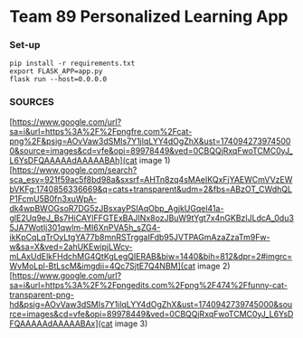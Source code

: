 # Team 89 Personalized Learning App


### Set-up

```
pip install -r requirements.txt
export FLASK_APP=app.py
flask run --host=0.0.0.0
```

### SOURCES
[https://www.google.com/url?sa=i&url=https%3A%2F%2Fpngfre.com%2Fcat-png%2F&psig=AOvVaw3dSMIs7Y1jlqLYY4dOgZhX&ust=1740942739745000&source=images&cd=vfe&opi=89978449&ved=0CBQQjRxqFwoTCMC0yJ_L6YsDFQAAAAAdAAAAABAh](cat image 1)
[https://www.google.com/search?sca_esv=921f59ac5f8bd98a&sxsrf=AHTn8zq4sMAeIKQxFjYAEWCmVVzEWbVKFg:1740856336669&q=cats+transparent&udm=2&fbs=ABzOT_CWdhQLP1FcmU5B0fn3xuWpA-dk4wpBWOGsoR7DG5zJBsxayPSIAqObp_AgjkUGqel41a-glE2Uq9eJ_Bs7HiCAYlFFGTExBAJINx8ozJBuW9tYgt7x4nGKBzIJLdcA_0du35JA7WotIj301qwlm-MI6XnPVA5h_sZG4-ikKpCqLqTrOyLtgYA77b8mnRSTrggaIFdb95JVTPAGmAzaZzaTm9Fw-w&sa=X&ved=2ahUKEwipjLWcy-mLAxUdElkFHdchMG4QtKgLegQIERAB&biw=1440&bih=812&dpr=2#imgrc=WvMoLpl-BtLscM&imgdii=4Qc7SjtE7Q4NBM](cat image 2)
[https://www.google.com/url?sa=i&url=https%3A%2F%2Fpngedits.com%2Fpng%2F474%2Ffunny-cat-transparent-png-hd&psig=AOvVaw3dSMIs7Y1jlqLYY4dOgZhX&ust=1740942739745000&source=images&cd=vfe&opi=89978449&ved=0CBQQjRxqFwoTCMC0yJ_L6YsDFQAAAAAdAAAAABAx](cat image 3)